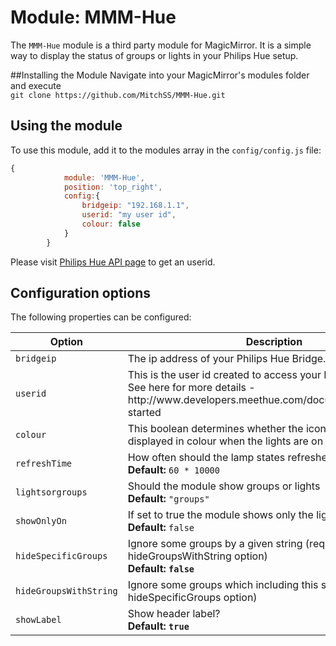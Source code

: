 # Module: MMM-Hue
The `MMM-Hue` module is a third party module for MagicMirror. It is a simple way to display the status of groups or lights in your Philips Hue setup.

##Installing the Module
Navigate into your MagicMirror's modules folder and execute <br>
`git clone https://github.com/MitchSS/MMM-Hue.git`
## Using the module

To use this module, add it to the modules array in the `config/config.js` file:
````javascript
{
		    module: 'MMM-Hue',
		    position: 'top_right',
		    config:{
                bridgeip: "192.168.1.1",
		        userid: "my user id",
                colour: false
            }
		}
````
Please visit [Philips Hue API page](https://www.developers.meethue.com/documentation/getting-started) to get an userid.

## Configuration options

The following properties can be configured:


<table width="100%">
	<!-- why, markdown... -->
	<thead>
		<tr>
			<th>Option</th>
			<th width="100%">Description</th>
		</tr>
	</thead>
	<tbody>
		<tr>
			<td><code>bridgeip</code></td>
			<td>The ip address of your Philips Hue Bridge.
			</td>
		</tr>
		<tr>
			<td><code>userid</code></td>
			<td>This is the user id created to access your Philips Hue Bridge.<br> See here for more details -  http://www.developers.meethue.com/documentation/getting-started
			</td>
		</tr>
		<tr>
			<td><code>colour</code></td>
			<td>This boolean determines whether the icons should be displayed in colour when the lights are on in a given room.
			</td>
		</tr>
		<tr>
			<td><code>refreshTime</code></td>
			<td>How often should the lamp states refreshed</br><b> Default:</b> <code>60 * 10000</code>
			</td>
		</tr>
		<tr>
			<td><code>lightsorgroups</code></td>
			<td>Should the module show groups or lights</br><b> Default:</b> <code>"groups"</code>
			</td>
		</tr>
		<tr>
			<td><code>showOnlyOn</code></td>
			<td>If set to true the module shows only the lights which are on</br><b> Default:</b> <code>false</code>
			</td>
		</tr>
		<tr>
			<td><code>hideSpecificGroups</code></td>
			<td>Ignore some groups by a given string (requires hideGroupsWithString option)</br> <b>Default:<b> 					<code>false</code>
			</td>
		</tr>
		<tr>
			<td><code>hideGroupsWithString</code></td>
			<td>Ignore some groups which including this string (requires hideSpecificGroups option)
			</td>
		</tr>
		<tr>
			<td><code>showLabel</code></td>
			<td>Show header label?</br><b>Default:<b> <code>true</code>
			</td>
		</tr>
	</tbody>
</table>
